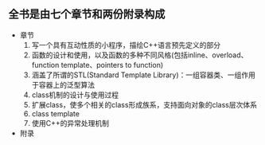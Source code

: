 ## 全书是由七个章节和两份附录构成

- 章节
  1. 写一个具有互动性质的小程序，描绘C++语言预先定义的部分
  2. 函数的设计和使用，以及函数的多种不同风格(包括inline、overload、function template、pointers to function)
  3. 涵盖了所谓的STL(Standard Template Library)：一组容器类、一组作用于容器上的泛型算法
  4. class机制的设计与使用过程
  5. 扩展class，使多个相关的class形成族系，支持面向对象的class层次体系
  6. class template
  7. 使用C++的异常处理机制
- 附录

